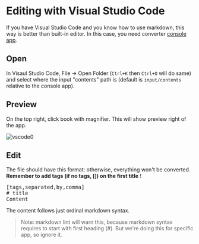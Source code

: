 # Editing with Visual Studio Code

If you have Visual Studio Code and you know how to use markdown, this way is better than built-in editor. In this case, you need converter [console app](../help/editing.html#console-app).

## Open

In Visaul Studio Code, File -> Open Folder (`Ctrl+K` then `Ctrl+O` will do same) and select where the input "contents" path is (default is `input/contents` relative to the console app).

## Preview

On the top right, click book with magnifier. This will show preview right of the app.

![vscode0](~/images/vscode/0.png)

## Edit

The file should have this format: otherwise, everything won't be converted. **Remember to add tags (if no tags, []) on the first title** !

<pre>
[tags,separated,by,comma]
# title
Content
</pre>

The content follows just ordinal markdown syntax.

> Note: markdown lint will warn this, because markdown syntax requires to start with first heading (#). But we're doing this for specific app, so ignore it.

